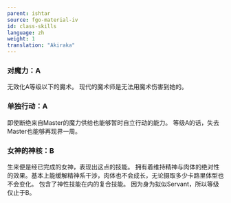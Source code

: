 ```yaml
---
parent: ishtar
source: fgo-material-iv
id: class-skills
language: zh
weight: 1
translation: "Akiraka"
---
```


### 对魔力：A

无效化A等级以下的魔术。
现代的魔术师是无法用魔术伤害到她的。

### 单独行动：A

即使断绝来自Master的魔力供给也能够暂时自立行动的能力。
等级A的话，失去Master也能够再现界一周。

### 女神的神核：B

生来便是经已完成的女神，表现出这点的技能。
拥有着维持精神与肉体的绝对性的效果。基本上能缓解精神系干涉，肉体也不会成长，无论摄取多少卡路里体型也不会变化。
包含了神性技能在内的复合技能。
因为身为拟似Servant，所以等级仅止于B。
